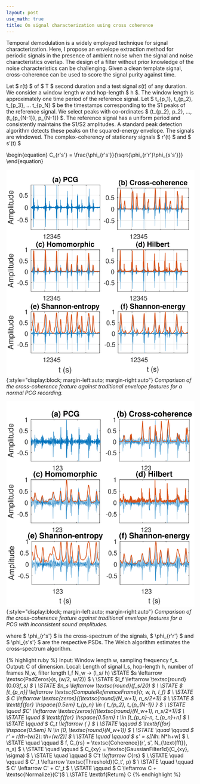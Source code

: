 ```yaml
---
layout: post
use_math: true
title: On signal characterization using cross coherence
---
```


Temporal demodulation is a widely employed technique for signal characterization. Here, I propose an envelope extraction method for periodic signals in the presence of ambient noise when the signal and noise characteristics overlap. The design of a filter without prior knowledge of the noise characteristics can be challenging. Given a clean template signal, cross-coherence can be used to score the signal purity against time.

Let $ r(t) $ of $ T $ second duration and a test signal $s(t)$ of any duration. We consider a window length $w$ and hop-length $ h $. The window length is approximately one time period of the reference signal. Let $ t_{p_1}, t_{p_2}, t_{p_3}, ...  t_{p_N} $ be the timestamps corresponding to the S1 peaks of the reference signal. We select peaks with co-ordinates $ (t_{p_2}, p_2), ..., (t_{p_{N-1}}, p_{N-1}) $. The reference signal has a uniform period and consistently maintains the S1/S2 amplitudes. A standard peak detection algorithm detects these peaks on the squared-energy envelope. The signals are windowed. The complex-coherency of stationary signals $ r'(t) $ and $ s'(t) $

\begin{equation}
C_{r's'} = \frac{\phi_{r's'}}{\sqrt{\phi_{r'r'}\phi_{s's'}}}
\end{equation}

![Image](/assets/Envelope_comparisions.svg){:style="display:block; margin-left:auto; margin-right:auto"}
*Comparison of the cross-coherence feature against traditional envelope features for a normal PCG recording.*

![Image](/assets/Envelope_comparisions_408.svg){:style="display:block; margin-left:auto; margin-right:auto"}
*Comparison of the cross-coherence feature against traditional envelope features for a PCG with inconsistent sound amplitudes.*

where  $ \phi_{r's'} $ is the cross-spectrum of the signals, $ \phi_{r'r'} $ and $ \phi_{s's'} $ are the respective PSDs. The Welch algorithm estimates the cross-spectrum algorithm. 

{% highlight ruby %}
    Input: Window length w, sampling frequency f_s.
    Output: C of dimension.
    Local: Length of signal l_s, hop-length h, number of frames N_w, filter length l_f
           N_w → (l_s/ h)
    \STATE $s \leftarrow \textsc{PadZeros}(s, (w/2, w/2)) $ \\
    \STATE $l_f \leftarrow \textsc{round}(0.03*f_s) $ \\
    \STATE $n_s \leftarrow \textsc{round}(f_s/20) $ \\
    \STATE $ [t_{p_n}] \leftarrow \textsc{ComputeReferenceFrame}(r, w, h, l_f) $ \\
    \STATE $ C \leftarrow \textsc{zeros}((\textsc{round}(N_w+1), n_s/2+1)) $ \\
    \STATE $ \textbf{for} \hspace{0.5em} t_{p_n} \in \{ t_{p_2}, t_{p_{N-1}} \} $ \\
    \STATE \quad $C' \leftarrow \textsc{zeros}((\textsc{round}(N_w+1), n_s/2+1))$ \\
    \STATE \quad $ \textbf{for} \hspace{0.5em} t \in [t_{p_n}-n, t_{p_n}+n] $ \\
    \STATE \qquad $ C_t \leftarrow \{ \} $ \\
    \STATE \qquad $ \textbf{for} \hspace{0.5em} N \in [0, \textsc{round}(N_w+1)) $ \\
    \STATE \quad \qquad $ r' = r[t*h-(w/2): t*h+(w/2)]  $ \\
    \STATE \quad \qquad $ s' = s[N*h: N*h+w] $ \\
    \STATE \quad \qquad $ f, C_{rs} = \textsc{Coherence}(r', s', N_{\text{fft}}, n_s) $ \\
    \STATE \quad \qquad $ C_{xy} = \textsc{GaussianFilter1d}(C_{xy}, \sigma) $ \\
    \STATE \quad \qquad $ C'_t \leftarrow C_{rs} $ \\
    \STATE \quad \qquad $ C'_t \leftarrow \textsc{Threshold}(C_t', p) $ \\
    \STATE \quad \qquad $ C' \leftarrow C' + C'_t $ \\
    \STATE \qquad $ C \leftarrow C + \textsc{Normalize}(C')$ \\
    \STATE \textbf{Return} C 
{% endhighlight %}
  
